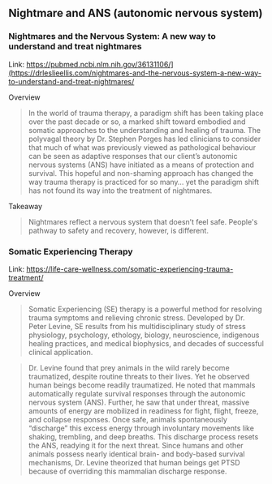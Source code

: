 ## Nightmare and ANS (autonomic nervous system)

### Nightmares and the Nervous System: A new way to understand and treat nightmares

Link: https://pubmed.ncbi.nlm.nih.gov/36131106/](https://drleslieellis.com/nightmares-and-the-nervous-system-a-new-way-to-understand-and-treat-nightmares/

Overview

> In the world of trauma therapy, a paradigm shift has been taking place over the past decade or so, a marked shift toward embodied and somatic approaches to the understanding and healing of trauma. The polyvagal theory by Dr. Stephen Porges has led clinicians to consider that much of what was previously viewed as pathological behaviour can be seen as adaptive responses that our client’s autonomic nervous systems (ANS) have initiated as a means of protection and survival. This hopeful and non-shaming approach has changed the way trauma therapy is practiced for so many… yet the paradigm shift has not found its way into the treatment of nightmares.

Takeaway

> Nightmares reflect a nervous system that doesn’t feel safe. People's pathway to safety and recovery, however, is different. 

### Somatic Experiencing Therapy

Link: https://life-care-wellness.com/somatic-experiencing-trauma-treatment/

Overview

> Somatic Experiencing (SE) therapy is a powerful method for resolving trauma symptoms and relieving chronic stress.  Developed by Dr. Peter Levine, SE results from his multidisciplinary study of stress physiology, psychology, ethology, biology, neuroscience, indigenous healing practices, and medical biophysics, and decades of successful clinical application.

> Dr. Levine found that prey animals in the wild rarely become traumatized, despite routine threats to their lives. Yet he observed human beings become readily traumatized. He noted that mammals automatically regulate survival responses through the autonomic nervous system (ANS). Further, he saw that under threat, massive amounts of energy are mobilized in readiness for fight, flight, freeze, and collapse responses. Once safe, animals spontaneously “discharge” this excess energy through involuntary movements like shaking, trembling, and deep breaths. This discharge process resets the ANS, readying it for the next threat. Since humans and other animals possess nearly identical brain- and body-based survival mechanisms, Dr. Levine theorized that human beings get PTSD because of overriding this mammalian discharge response.
